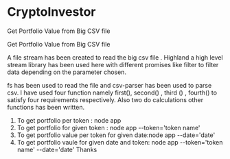 # CryptoInvestor
Get Portfolio Value from Big CSV file

Get Portfolio Value from Big CSV file

A file stream has been created to read the big csv file . Highland a high level stream library has been used here with different promises like filter to filter data depending on the parameter chosen.

fs has been used to read the file and csv-parser has been used to parse csv. I have used four function namely first(), second() , third () , fourth() to satisfy four requirements respectively. Also two do calculations other functions has been written.

1) To get portfolio per token : node app
2) To get portfolio for given token : node app --token='token name'
3) To get portfolio value per token for given date:node app --date='date'
4) To get portfolio vaule for given date and token: node app --token='token name' --date='date'
Thanks
